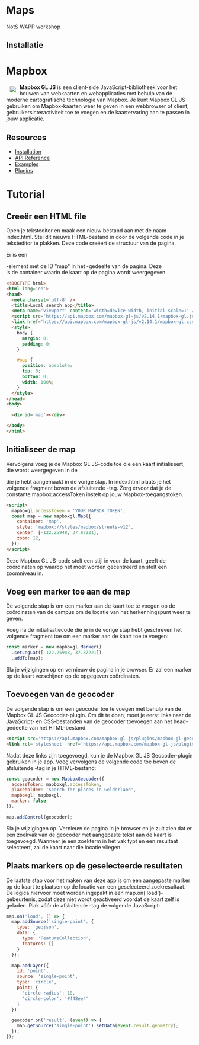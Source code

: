 # Maps 
NotS WAPP workshop


## Installatie

# Mapbox

<a href="https://docs.mapbox.com/mapbox-gl-js/guides/"><img src="https://assets.website-files.com/5d3ef00c73102c436bc83996/5d3ef00c73102c1f23c83a2a_logo-reversed.png" align="left" hspace="10" vspace="6"></a>

**Mapbox GL JS** is een client-side JavaScript-bibliotheek voor het bouwen van webkaarten en webapplicaties met behulp van de moderne cartografische technologie van Mapbox. Je kunt Mapbox GL JS gebruiken om Mapbox-kaarten weer te geven in een webbrowser of client, gebruikersinteractiviteit toe te voegen en de kaartervaring aan te passen in jouw applicatie.


## Resources

* [Installation](https://docs.mapbox.com/mapbox-gl-js/guides/install/)
* [API Reference](https://docs.mapbox.com/mapbox-gl-js/api/)
* [Examples](https://docs.mapbox.com/mapbox-gl-js/example/)
* [Plugins](https://docs.mapbox.com/mapbox-gl-js/plugins/)

# Tutorial
## Creeër een HTML file

Open je teksteditor en maak een nieuw bestand aan met de naam index.html. Stel dit nieuwe HTML-bestand in door de volgende code in je teksteditor te plakken. Deze code creëert de structuur van de pagina.

Er is een <div>-element met de ID "map" in het <body>-gedeelte van de pagina. Deze <div> is de container waarin de kaart op de pagina wordt weergegeven.

```html
<!DOCTYPE html>
<html lang='en'>
<head>
  <meta charset='utf-8' />
  <title>Local search app</title>
  <meta name='viewport' content='width=device-width, initial-scale=1' />
  <script src='https://api.mapbox.com/mapbox-gl-js/v2.14.1/mapbox-gl.js'></script>
  <link href='https://api.mapbox.com/mapbox-gl-js/v2.14.1/mapbox-gl.css' rel='stylesheet' />
  <style>
    body {
      margin: 0;
      padding: 0;
    }

    #map {
      position: absolute;
      top: 0;
      bottom: 0;
      width: 100%;
    }
  </style>
</head>
<body>

  <div id='map'></div>

</body>
</html>
```

## Initialiseer de map

Vervolgens voeg je de Mapbox GL JS-code toe die een kaart initialiseert, die wordt weergegeven in de <div> die je hebt aangemaakt in de vorige stap. In index.html plaats je het volgende fragment boven de afsluitende </body>-tag. Zorg ervoor dat je de constante mapbox.accessToken instelt op jouw Mapbox-toegangstoken.

```html
<script>
  mapboxgl.accessToken = 'YOUR_MAPBOX_TOKEN';
  const map = new mapboxgl.Map({
    container: 'map', 
    style: 'mapbox://styles/mapbox/streets-v12',
    center: [-122.25948, 37.87221], 
    zoom: 12, 
  });
</script>
```

Deze Mapbox GL JS-code stelt een stijl in voor de kaart, geeft de coördinaten op waarop het moet worden gecentreerd en stelt een zoomniveau in.

## Voeg een marker toe aan de map

De volgende stap is om een marker aan de kaart toe te voegen op de coördinaten van de campus om de locatie van het herkenningspunt weer te geven.

Voeg na de initialisatiecode die je in de vorige stap hebt geschreven het volgende fragment toe om een marker aan de kaart toe te voegen:

```javascript
const marker = new mapboxgl.Marker()
  .setLngLat([-122.25948, 37.87221]) 
  .addTo(map); 
```

Sla je wijzigingen op en vernieuw de pagina in je browser. Er zal een marker op de kaart verschijnen op de opgegeven coördinaten.

## Toevoegen van de geocoder

De volgende stap is om een geocoder toe te voegen met behulp van de Mapbox GL JS Geocoder-plugin. Om dit te doen, moet je eerst links naar de JavaScript- en CSS-bestanden van de geocoder toevoegen aan het head-gedeelte van het HTML-bestand.

```html
<script src='https://api.mapbox.com/mapbox-gl-js/plugins/mapbox-gl-geocoder/v4.7.0/mapbox-gl-geocoder.min.js'></script>
<link rel='stylesheet' href='https://api.mapbox.com/mapbox-gl-js/plugins/mapbox-gl-geocoder/v4.7.0/mapbox-gl-geocoder.css' type='text/css' />
```

Nadat deze links zijn toegevoegd, kun je de Mapbox GL JS Geocoder-plugin gebruiken in je app. Voeg vervolgens de volgende code toe boven de afsluitende </script>-tag in je HTML-bestand:

```js
const geocoder = new MapboxGeocoder({
  accessToken: mapboxgl.accessToken,
  placeholder: 'Search for places in Gelderland',
  mapboxgl: mapboxgl,
  marker: false 
});

map.addControl(geocoder);
```

Sla je wijzigingen op. Vernieuw de pagina in je browser en je zult zien dat er een zoekvak van de geocoder met aangepaste tekst aan de kaart is toegevoegd. Wanneer je een zoekterm in het vak typt en een resultaat selecteert, zal de kaart naar die locatie vliegen.

## Plaats markers op de geselecteerde resultaten

De laatste stap voor het maken van deze app is om een aangepaste marker op de kaart te plaatsen op de locatie van een geselecteerd zoekresultaat. De logica hiervoor moet worden ingepakt in een map.on('load')-gebeurtenis, zodat deze niet wordt geactiveerd voordat de kaart zelf is geladen. Plak vóór de afsluitende </script>-tag de volgende JavaScript:

```js
map.on('load', () => {
  map.addSource('single-point', {
    type: 'geojson',
    data: {
      type: 'FeatureCollection',
      features: []
    }
  });

  map.addLayer({
    id: 'point',
    source: 'single-point',
    type: 'circle',
    paint: {
      'circle-radius': 10,
      'circle-color': '#448ee4'
    }
  });

  geocoder.on('result', (event) => {
    map.getSource('single-point').setData(event.result.geometry);
  });
});
```
